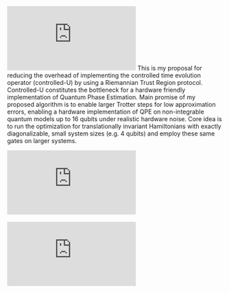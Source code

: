 ![](https://github.com/erenaykrcn/ccU/blob/main/examples/heisenberg1d/figs/ccU_tikz.pdf "Riemannian Circuit Optimization for Controlled Time Evolution Operator")
This is my proposal for reducing the overhead of implementing the controlled time evolution operator (controlled-U) by using a Riemannian Trust Region protocol. Controlled-U constitutes the bottleneck for a hardware friendly implementation of Quantum Phase Estimation. Main promise of my proposed algorithm is to enable larger Trotter steps for low approximation errors, enabling a hardware implementation of QPE on non-integrable quantum models up to 16 qubits under realistic hardware noise. Core idea is to run the optimization for translationally invariant Hamiltonians with exactly diagonalizable, small system sizes (e.g. 4 qubits) and employ these same gates on larger systems.

![Trotter Error and Gate Count comparison with respect to total simulation time of controlled time evolution operator of 1D anisotropic Heisenberg model of 10 sites (with non-zero external fields in all 3 directions). Trotter method is based on using the idea of inserting controlled Pauli strings, explained in Sec. \ref{sec:sec2}. Trotter step for ccU is set to 0.25 and its gates were optimized on a 4 qubit model with $(\gamma, \eta) = (6, 2)$, meaning 16 layers in total with 6 of them being controlled by the ancilla. Trotter step for the Trotterized approach was set to 0.1. One can observe that 3rd order Trotter formula delivers a larger Trotter error at more than double the gate counts of the ccU.](https://github.com/erenaykrcn/ccU/blob/main/examples/heisenberg1d/figs/heisenberg1d_111_trotter_and_cxs.pdf)



![Simulation of iterative QPE for digits $k \in \{-2, -1, 0\}$, on the 1D anisotropic Heisenberg model of 10 qubits. I terminate the iterative protocol once the amplitude of the estimated phase falls below a certain treshold (set to 0.1 for this example) - indicating total depolarization. The dashed, blue line indicates the step, one would have to reject from the sequence, due to the phase amplitude falling below the treshold. We observe that ccU could deliver one further successful stage at k=0, reducing the accuracy and errorbar of the end result compared to the Trotterized approach. In this simulation, two qubit gate depolarizing probability was set to $10^{-3}$.](https://github.com/erenaykrcn/ccU/blob/main/examples/heisenberg1d/figs/heisenberg1d_111_qpe.pdf)